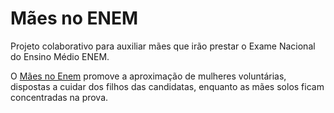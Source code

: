 # Mães no ENEM
Projeto colaborativo para auxiliar mães que irão prestar o Exame Nacional do Ensino Médio ENEM.

O [Mães no Enem](https://daliannyvieira.github.io/maesnoenem/ "Mães no Enem") promove a aproximação de mulheres voluntárias, dispostas a cuidar dos filhos das candidatas, enquanto as mães solos ficam concentradas na prova.
